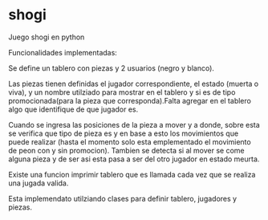 # shogi
Juego shogi en python

Funcionalidades implementadas:

<p>
Se define un tablero con piezas y 2 usuarios (negro y blanco).

Las piezas tienen definidas el jugador correspondiente, el estado (muerta o viva), y un nombre utilziado para mostrar en el tablero y si es de tipo promocionada(para la pieza que corresponda).Falta agregar en el tablero algo que identifique de que jugador es.

Cuando se ingresa las posiciones de la pieza a mover y a donde, sobre esta se verifica que tipo de pieza es y en base a esto los movimientos que puede realizar (hasta el momento solo esta emplementado el movimiento de peon con y sin promocion). Tambien se detecta si al mover se come alguna pieza y de ser asi esta pasa a ser del otro jugador en estado meurta.

Existe una funcion imprimir tablero que es llamada cada vez que se realiza una jugada valida.

Esta implemendato utilziando clases para definir tablero, jugadores y piezas.
</p> 
